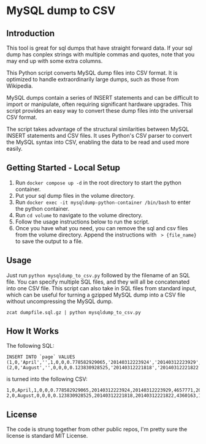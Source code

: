 # MySQL dump to CSV
## Introduction
This tool is great for sql dumps that have straight forward data. If your sql dump has conplex strings with multiple commas and quotes, note that you may end up with some extra columns. 

This Python script converts MySQL dump files into CSV format. It is optimized to handle extraordinarily large dumps, such as those from Wikipedia.

MySQL dumps contain a series of INSERT statements and can be difficult to import or manipulate, often requiring significant hardware upgrades. This script provides an easy way to convert these dump files into the universal CSV format.

The script takes advantage of the structural similarities between MySQL INSERT statements and CSV files. It uses Python's CSV parser to convert the MySQL syntax into CSV, enabling the data to be read and used more easily.

## Getting Started - Local Setup
1. Run `docker compose up -d` in the root directory to start the python container.
2. Put your sql dump files in the volume directory.
3. Run `docker exec -it mysqldump-python-container /bin/bash` to enter the python container.
4. Run `cd volume` to navigate to the volume directory.
5. Follow the usage instructions below to run the script.
6. Once you have what you need, you can remove the sql and csv files from the volume directory. Append the instructions with ` > {file_name}` to save the output to a file.

## Usage
Just run `python mysqldump_to_csv.py` followed by the filename of an SQL file. You can specify multiple SQL files, and they will all be concatenated into one CSV file. This script can also take in SQL files from standard input, which can be useful for turning a gzipped MySQL dump into a CSV file without uncompressing the MySQL dump.

`zcat dumpfile.sql.gz | python mysqldump_to_csv.py`

## How It Works
The following SQL:

    INSERT INTO `page` VALUES (1,0,'April','',1,0,0,0.778582929065,'20140312223924','20140312223929',4657771,20236,0),
    (2,0,'August','',0,0,0,0.123830928525,'20140312221818','20140312221822',4360163,11466,0);

is turned into the following CSV:

    1,0,April,1,0,0,0.778582929065,20140312223924,20140312223929,4657771,20236,0
    2,0,August,0,0,0,0.123830928525,20140312221818,20140312221822,4360163,11466,0

## License
The code is strung together from other public repos, I'm pretty sure the license is standard MIT License.
